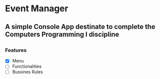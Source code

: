 # Event Manager

## A simple Console App destinate to complete the Computers Programming I discipline
##
##
### Features

- [x] Menu
- [ ] Functionalities
- [ ] Bussines Rules